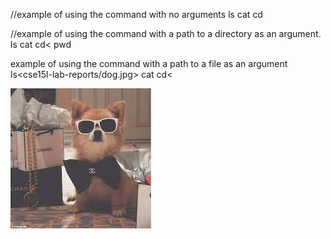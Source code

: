 

//example of using the command with no arguments
ls<path>
cat<path1><path2> 
cd<path>

//example of using the command with a path to a directory as an argument.
ls<cse15l-lab-reports>
cat<cse15l-lab-reports>
cd<<cse15l-lab-reports>
pwd 

example of using the command with a path to a file as an argument
ls<cse15l-lab-reports/dog.jpg>
cat<cse15l-lab-reports>
cd<<cse15l-lab-reports>



![Image](dog.jpg)
